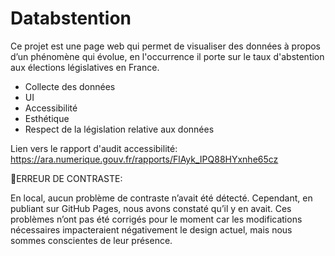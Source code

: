 # Databstention
 
Ce projet est une page web qui permet de visualiser des données à propos d’un phénomène qui évolue, en l'occurrence il porte sur le taux d'abstention aux élections législatives en France.

- Collecte des données
- UI 
- Accessibilité
- Esthétique
- Respect de la législation relative aux données


Lien vers le rapport d'audit accessibilité: https://ara.numerique.gouv.fr/rapports/FlAyk_IPQ88HYxnhe65cz  


🚨ERREUR DE CONTRASTE: 

En local, aucun problème de contraste n’avait été détecté. Cependant, en publiant sur GitHub Pages, nous avons constaté qu’il y en avait. Ces problèmes n’ont pas été corrigés pour le moment car les modifications nécessaires impacteraient négativement le design actuel, mais nous sommes conscientes de leur présence.
